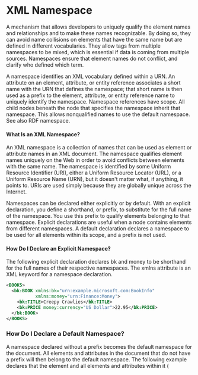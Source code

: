 # XML Namespace

A mechanism that allows developers to uniquely qualify the element names and relationships and to make these names recognizable. By doing so, they can avoid name collisions on elements that have the same name but are defined in different vocabularies. They allow tags from multiple namespaces to be mixed, which is essential if data is coming from multiple sources. Namespaces ensure that element names do not conflict, and clarify who defined which term.  

A namespace identifies an XML vocabulary defined within a URN. An attribute on an element, attribute, or entity reference associates a short name with the URN that defines the namespace; that short name is then used as a prefix to the element, attribute, or entity reference name to uniquely identify the namespace. Namespace references have scope. All child nodes beneath the node that specifies the namespace inherit that namespace. This allows nonqualified names to use the default namespace. See also RDF namespace.

#### What Is an XML Namespace?  

An XML namespace is a collection of names that can be used as element or attribute names in an XML document. The namespace qualifies element names uniquely on the Web in order to avoid conflicts between elements with the same name. The namespace is identified by some Uniform Resource Identifier (URI), either a Uniform Resource Locator (URL), or a Uniform Resource Name (URN), but it doesn't matter what, if anything, it points to. URIs are used simply because they are globally unique across the Internet.

Namespaces can be declared either explicitly or by default. With an explicit declaration, you define a shorthand, or prefix, to substitute for the full name of the namespace. You use this prefix to qualify elements belonging to that namespace. Explicit declarations are useful when a node contains elements from different namespaces. A default declaration declares a namespace to be used for all elements within its scope, and a prefix is not used.

#### How Do I Declare an Explicit Namespace?

The following explicit declaration declares bk and money to be shorthand for the full names of their respective namespaces. The xmlns attribute is an XML keyword for a namespace declaration.
```xml
<BOOKS>  
  <bk:BOOK xmlns:bk="urn:example.microsoft.com:BookInfo"  
           xmlns:money="urn:Finance:Money">  
    <bk:TITLE>Creepy Crawlies</bk:TITLE>  
    <bk:PRICE money:currency="US Dollar">22.95</bk:PRICE>  
  </bk:BOOK>  
</BOOKS>  
```
### How Do I Declare a Default Namespace?

A namespace declared without a prefix becomes the default namespace for the document. All elements and attributes in the document that do not have a prefix will then belong to the default namespace. The following example declares that the <BOOK> element and all elements and attributes within it (<TITLE>, <PRICE>, currency) are from the namespace urn:example.microsoft.com:BookInfo.
```xml
<BOOK xmlns="urn:example.microsoft.com:BookInfo">
  <TITLE>Creepy Crawlies</TITLE>
  <PRICE currency="US Dollar">22.95</PRICE>
</BOOK>![image](https://user-images.githubusercontent.com/95873583/145896848-a8201b16-0600-4f56-bb19-98b5b2987e6f.png)
```
  
